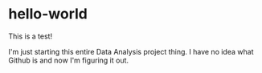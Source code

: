 # hello-world
This is a test!

I'm just starting this entire Data Analysis project thing.
I have no idea what Github is and now I'm figuring it out.
